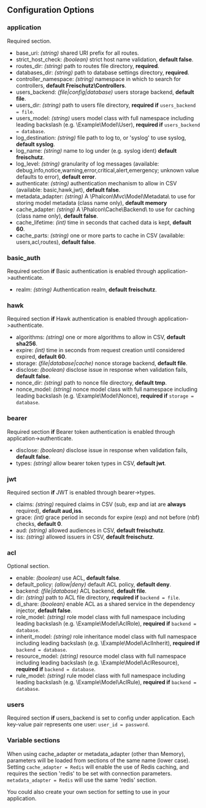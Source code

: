 Configuration Options
---------------------

### application
Required section.
* base_uri: _(string)_ shared URI prefix for all routes.
* strict_host_check: _(boolean)_ strict host name validation, **default false**.
* routes_dir: _(string)_ path to routes file directory, **required**.
* databases_dir: _(string)_ path to database settings directory, **required**.
* controller_namespace: _(string)_ namespace in which to search for controllers, **default Freischutz\Controllers**.
* users_backend: _(file|config|database)_ users storage backend, **default file**.
* users_dir: _(string)_ path to users file directory, **required if** `users_backend = file`.
* users_model: _(string)_ users model class with full namespace including leading backslash (e.g. \Example\Model\User), **required if** `users_backend = database`.
* log_destination: _(string)_ file path to log to, or 'syslog' to use syslog, **default syslog**.
* log_name: _(string)_ name to log under (e.g. syslog ident) **default freischutz**.
* log_level: _(string)_ granularity of log messages (available: debug,info,notice,warning,error,critical,alert,emergency; unknown value defaults to error), **default error**.
* authenticate: _(string)_ authentication mechanism to allow in CSV (available: basic,hawk,jwt), **default false**.
* metadata_adapter: _(string)_ A \Phalcon\Mvc\Model\Metadata\ to use for storing model metadata (class name only), **default memory**
* cache_adapter: _(string)_ A \Phalcon\Cache\Backend\ to use for caching (class name only), **default false**.
* cache_lifetime: _(int)_ time in seconds that cached data is kept, **default 60**.
* cache_parts: _(string)_ one or more parts to cache in CSV (available: users,acl,routes), **default false**.

### basic_auth
Required section **if** Basic authentication is enabled through application->authenticate.
* realm: _(string)_ Authentication realm, **default freischutz**.

### hawk
Required section **if** Hawk authentication is enabled through application->authenticate.
* algorithms: _(string)_ one or more algorithms to allow in CSV, **default sha256**.
* expire: _(int)_ time in seconds from request creation until considered expired, **default 60**.
* storage: _(file|database|cache)_ nonce storage backend, **default file**.
* disclose: _(boolean)_ disclose issue in response when validation fails, **default false**.
* nonce_dir: _(string)_ path to nonce file directory, **default tmp**.
* nonce_model: _(string)_ nonce model class with full namespace including leading backslash (e.g. \Example\Model\Nonce), **required if** `storage = database`.

### bearer
Required section **if** Bearer token authentication is enabled through application->authenticate.
* disclose: _(boolean)_ disclose issue in response when validation fails, **default false**.
* types: _(string)_ allow bearer token types in CSV, **default jwt**.

### jwt
Required section **if** JWT is enabled through bearer->types.
* claims: _(string)_ required claims in CSV (sub, exp and iat are **always** required), **default aud,iss**.
* grace: _(int)_ grace period in seconds for expire (exp) and not before (nbf) checks, **default 0**.
* aud: _(string)_ allowed audiences in CSV, **default freischutz**.
* iss: _(string)_ allowed issuers in CSV, **default freischutz**.

### acl
Optional section.
* enable: _(boolean)_ use ACL, **default false**.
* default_policy: _(allow|deny)_ default ACL policy, **default deny**.
* backend: _(file|database)_ ACL backend, **default file**.
* dir: _(string)_ path to ACL file directory, **required if** `backend = file`.
* di_share: _(boolean)_ enable ACL as a shared service in the dependency injector, **default false**.
* role_model: _(string)_ role model class with full namespace including leading backslash (e.g. \Example\Model\AclRole), **required if** `backend = database`.
* inherit_model: _(string)_ role inheritance model class with full namespace including leading backslash (e.g. \Example\Model\AclInherit), **required if** `backend = database`.
* resource_model: _(string)_ resource model class with full namespace including leading backslash (e.g. \Example\Model\AclResource), **required if** `backend = database`.
* rule_model: _(string)_ rule model class with full namespace including leading backslash (e.g. \Example\Model\AclRule), **required if** `backend = database`.

### users
Required section **if** users_backend is set to config under application.
Each key-value pair represents one user: `user_id = password`.


### Variable sections
When using cache_adapter or metadata_adapter (other than Memory), parameters
will be loaded from sections of the same name (lower case). Setting
`cache_adapter = Redis` will enable the use of Redis caching, and requires the
section 'redis' to be set with connection parameters. `metadata_adapter = Redis`
will use the same 'redis' section.

You could also create your own section for setting to use in your application.
